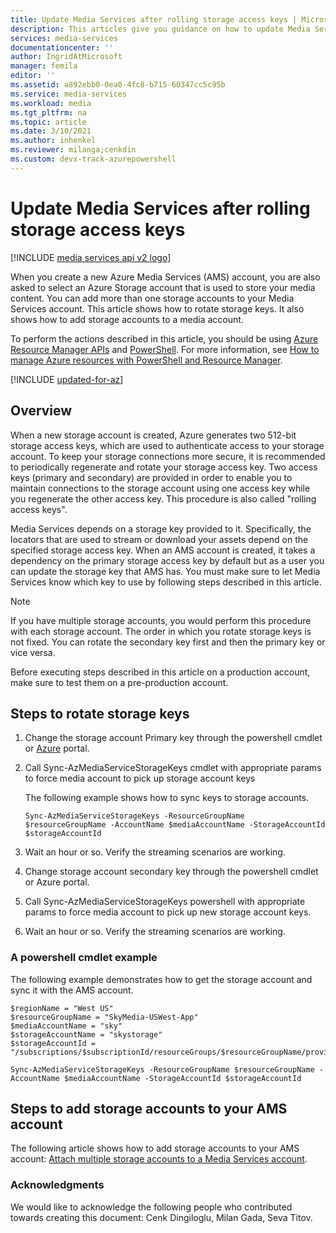 ```yaml
---
title: Update Media Services after rolling storage access keys | Microsoft Docs
description: This articles give you guidance on how to update Media Services after rolling storage access keys.
services: media-services
documentationcenter: ''
author: IngridAtMicrosoft
manager: femila
editor: ''
ms.assetid: a892ebb0-0ea0-4fc8-b715-60347cc5c95b
ms.service: media-services
ms.workload: media
ms.tgt_pltfrm: na
ms.topic: article
ms.date: 3/10/2021
ms.author: inhenkel
ms.reviewer: milanga;cenkdin
ms.custom: devx-track-azurepowershell
---
```

# Update Media Services after rolling storage access keys

[!INCLUDE [media services api v2 logo](./includes/v2-hr.md)]

When you create a new Azure Media Services (AMS) account, you are also asked to select an Azure Storage account that is used to store your media content. You can add more than one storage accounts to your Media Services account. This article shows how to rotate storage keys. It also shows how to add storage accounts to a media account.

To perform the actions described in this article, you should be using [Azure Resource Manager APIs](/rest/api/media/operations/azure-media-services-rest-api-reference) and [PowerShell](/powershell/module/az.media).  For more information, see [How to manage Azure resources with PowerShell and Resource Manager](/azure/azure-resource-manager/management/manage-resource-groups-powershell).

[!INCLUDE [updated-for-az](../latest/includes/updated-for-az.md)]

## Overview

When a new storage account is created, Azure generates two 512-bit storage access keys, which are used to authenticate access to your storage account. To keep your storage connections more secure, it is recommended to periodically regenerate and rotate your storage access key. Two access keys (primary and secondary) are provided in order to enable you to maintain connections to the storage account using one access key while you regenerate the other access key. This procedure is also called "rolling access keys".

Media Services depends on a storage key provided to it. Specifically, the locators that are used to stream or download your assets depend on the specified storage access key. When an AMS account is created, it takes a dependency on the primary storage access key by default but as a user you can update the storage key that AMS has. You must make sure to let Media Services know which key to use by following steps described in this article.

>[!NOTE]
> If you have multiple storage accounts, you would perform this procedure with each storage account. The order in which you rotate storage keys is not fixed. You can rotate the secondary key first and then the primary key or vice versa.
>
> Before executing steps described in this article on a production account, make sure to test them on a pre-production account.
>

## Steps to rotate storage keys

 1. Change the storage account Primary key through the powershell cmdlet or [Azure](https://portal.azure.com/) portal.
 2. Call Sync-AzMediaServiceStorageKeys cmdlet with appropriate params to force media account to pick up storage account keys

    The following example shows how to sync keys to storage accounts.

    `Sync-AzMediaServiceStorageKeys -ResourceGroupName $resourceGroupName -AccountName $mediaAccountName -StorageAccountId $storageAccountId`

 3. Wait an hour or so. Verify the streaming scenarios are working.
 4. Change storage account secondary key through the powershell cmdlet or Azure portal.
 5. Call Sync-AzMediaServiceStorageKeys powershell with appropriate params to force media account to pick up new storage account keys.
 6. Wait an hour or so. Verify the streaming scenarios are working.

### A powershell cmdlet example

The following example demonstrates how to get the storage account and sync it with the AMS account.

```console
$regionName = "West US"
$resourceGroupName = "SkyMedia-USWest-App"
$mediaAccountName = "sky"
$storageAccountName = "skystorage"
$storageAccountId = "/subscriptions/$subscriptionId/resourceGroups/$resourceGroupName/providers/Microsoft.Storage/storageAccounts/$storageAccountName"

Sync-AzMediaServiceStorageKeys -ResourceGroupName $resourceGroupName -AccountName $mediaAccountName -StorageAccountId $storageAccountId
```

## Steps to add storage accounts to your AMS account

The following article shows how to add storage accounts to your AMS account: [Attach multiple storage accounts to a Media Services account](./media-services-managing-multiple-storage-accounts.md).

### Acknowledgments
We would like to acknowledge the following people who contributed towards creating this document: Cenk Dingiloglu, Milan Gada, Seva Titov.
